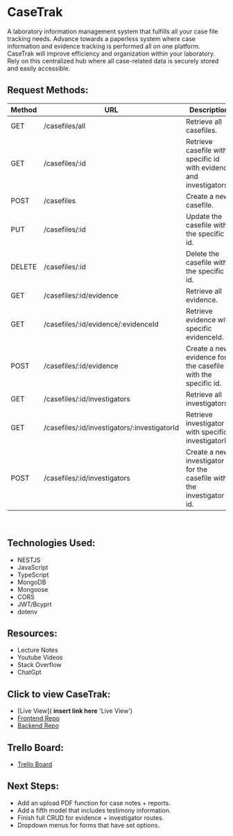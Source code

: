 # CaseTrak

A laboratory information management system that fulfills all your case file tracking needs. Advance towards a paperless system where case information and evidence tracking is performed all on one platform. CaseTrak will improve efficiency and organization within your laboratory. Rely on this centralized hub where all case-related data is securely stored and easily accessible.

## Request Methods:
| Method | URL                                         | Description                                                    |
|--------|---------------------------------------------|----------------------------------------------------------------|
| GET    | /casefiles/all                              | Retrieve all casefiles.                                        |
| GET    | /casefiles/:id                              | Retrieve casefile with specific id with evidence and investigators. |
| POST   | /casefiles                                   | Create a new casefile.                                         |
| PUT    | /casefiles/:id                               | Update the casefile with the specific id.                      |
| DELETE | /casefiles/:id                               | Delete the casefile with the specific id.                      |
| GET    | /casefiles/:id/evidence                      | Retrieve all evidence.                                         |
| GET    | /casefiles/:id/evidence/:evidenceId          | Retrieve evidence with specific evidenceId.                    |
| POST   | /casefiles/:id/evidence                      | Create a new evidence for the casefile with the specific id.   |
| GET    | /casefiles/:id/investigators                 | Retrieve all investigators.                                    |
| GET    | /casefiles/:id/investigators/:investigatorId | Retrieve investigator with specific investigatorId.            |
| POST   | /casefiles/:id/investigators                 | Create a new investigator for the casefile with the investigator id.|

<br/>

## Technologies Used:
- NESTJS <br/>
- JavaScript <br/>
- TypeScript <br/>
- MongoDB <br/>
- Mongoose <br/>
- CORS <br/>
- JWT/Bcyprt<br/>
- dotenv <br/>

## Resources:
- Lecture Notes <br/>
- Youtube Videos <br/>
- Stack Overflow <br/>
- ChatGpt <br/>

## Click to view CaseTrak:
- [Live View]( **insert link here** 'Live View') 
- [Frontend Repo](https://github.com/bonnil1/CaseTrak---frontend 'CaseTrak Frontend')
- [Backend Repo](https://github.com/bonnil1/CaseTrak 'CaseTrak Backend')

## Trello Board:
- [Trello Board](https://trello.com/b/psv0MMmV/capstone 'Trello')

## Next Steps: 
- Add an upload PDF function for case notes + reports.
- Add a fifth model that includes testimony information.
- Finish full CRUD for evidence + investigator routes.
- Dropdown menus for forms that have set options.